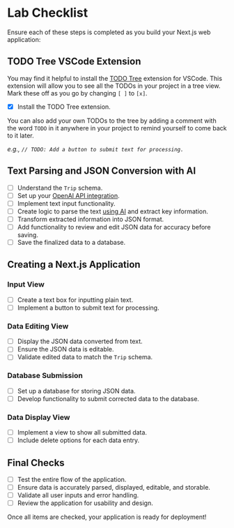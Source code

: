 # Lab Checklist

Ensure each of these steps is completed as you build your Next.js web application:

## TODO Tree VSCode Extension

You may find it helpful to install the [TODO Tree](https://marketplace.visualstudio.com/items?itemName=Gruntfuggly.todo-tree) extension for VSCode. This extension will allow you to see all the TODOs in your project in a tree view. Mark these off as you go by changing `[ ]` to `[x]`.

- [x] Install the TODO Tree extension.

You can also add your own TODOs to the tree by adding a comment with the word `TODO` in it anywhere in your project to remind yourself to come back to it later.

_e.g., `// TODO: Add a button to submit text for processing.`_

## Text Parsing and JSON Conversion with AI

- [ ] Understand the `Trip` schema.
- [ ] Set up your [OpenAI API integration](https://platform.openai.com/docs/introduction).
- [ ] Implement text input functionality.
- [ ] Create logic to parse the text [using AI](https://platform.openai.com/docs/guides/text-generation/chat-completions-api) and extract key information.
- [ ] Transform extracted information into JSON format.
- [ ] Add functionality to review and edit JSON data for accuracy before saving.
- [ ] Save the finalized data to a database.

## Creating a Next.js Application

### Input View

- [ ] Create a text box for inputting plain text.
- [ ] Implement a button to submit text for processing.

### Data Editing View

- [ ] Display the JSON data converted from text.
- [ ] Ensure the JSON data is editable.
- [ ] Validate edited data to match the `Trip` schema.

### Database Submission

- [ ] Set up a database for storing JSON data.
- [ ] Develop functionality to submit corrected data to the database.

### Data Display View

- [ ] Implement a view to show all submitted data.
- [ ] Include delete options for each data entry.

## Final Checks

- [ ] Test the entire flow of the application.
- [ ] Ensure data is accurately parsed, displayed, editable, and storable.
- [ ] Validate all user inputs and error handling.
- [ ] Review the application for usability and design.

Once all items are checked, your application is ready for deployment!

